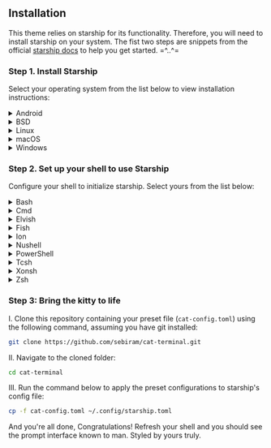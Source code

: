 ## Installation
This theme relies on starship for its functionality. Therefore, you will need to install starship on your system. The fist two steps are snippets from the official [starship docs](https://starship.rs/guide/) to help you get started. =^..^=

### Step 1. Install Starship

Select your operating system from the list below to view installation instructions:

<details>
<summary>Android</summary>

Install Starship using any of the following package managers:

| Repository | Instructions           |
| ---------- | ---------------------- |
| [Termux]   | `pkg install starship` |

</details>

<details>
<summary>BSD</summary>

Install Starship using any of the following package managers:

| Distribution | Repository      | Instructions                      |
| ------------ | --------------- | --------------------------------- |
| **_Any_**    | **[crates.io]** | `cargo install starship --locked` |
| FreeBSD      | [FreshPorts]    | `pkg install starship`            |
| NetBSD       | [pkgsrc]        | `pkgin install starship`          |

</details>

<details>
<summary>Linux</summary>

Install the latest version for your system:

```sh
curl -sS https://starship.rs/install.sh | sh
```

Alternatively, install Starship using any of the following package managers:

| Distribution       | Repository              | Instructions                                                  |
| ------------------ | ----------------------- | ------------------------------------------------------------- |
| **_Any_**          | **[crates.io]**         | `cargo install starship --locked`                             |
| _Any_              | [conda-forge]           | `conda install -c conda-forge starship`                       |
| _Any_              | [Linuxbrew]             | `brew install starship`                                       |
| Alpine Linux 3.13+ | [Alpine Linux Packages] | `apk add starship`                                            |
| Arch Linux         | [Arch Linux Extra]      | `pacman -S starship`                                          |
| CentOS 7+          | [Copr]                  | `dnf copr enable atim/starship` <br /> `dnf install starship` |
| Gentoo             | [Gentoo Packages]       | `emerge app-shells/starship`                                  |
| Manjaro            |                         | `pacman -S starship`                                          |
| NixOS              | [nixpkgs]               | `nix-env -iA nixpkgs.starship`                                |
| openSUSE           | [OSS]                   | `zypper in starship`                                          |
| Void Linux         | [Void Linux Packages]   | `xbps-install -S starship`                                    |

</details>

<details>
<summary>macOS</summary>

Install the latest version for your system:

```sh
curl -sS https://starship.rs/install.sh | sh
```

Alternatively, install Starship using any of the following package managers:

| Repository      | Instructions                            |
| --------------- | --------------------------------------- |
| **[crates.io]** | `cargo install starship --locked`       |
| [conda-forge]   | `conda install -c conda-forge starship` |
| [Homebrew]      | `brew install starship`                 |
| [MacPorts]      | `port install starship`                 |

</details>

<details>
<summary>Windows</summary>

Install the latest version for your system with the MSI-installers from the [releases section](https://github.com/starship/starship/releases/latest).

Install Starship using any of the following package managers:

| Repository      | Instructions                            |
| --------------- | --------------------------------------- |
| **[crates.io]** | `cargo install starship --locked`       |
| [Chocolatey]    | `choco install starship`                |
| [conda-forge]   | `conda install -c conda-forge starship` |
| [Scoop]         | `scoop install starship`                |
| [winget]        | `winget install --id Starship.Starship` |

</details>

### Step 2. Set up your shell to use Starship

Configure your shell to initialize starship. Select yours from the list below:

<details>
<summary>Bash</summary>

Add the following to the end of `~/.bashrc`:

```sh
eval "$(starship init bash)"
```

</details>

<details>
<summary>Cmd</summary>

You need to use [Clink](https://chrisant996.github.io/clink/clink.html) (v1.2.30+) with Cmd.
Create a file at this path `%LocalAppData%\clink\starship.lua` with the following contents:

```lua
load(io.popen('starship init cmd'):read("*a"))()
```

</details>

<details>
<summary>Elvish</summary>

Add the following to the end of `~/.elvish/rc.elv`:

```sh
eval (starship init elvish)
```

Note: Only Elvish v0.18+ is supported

</details>

<details>
<summary>Fish</summary>

Add the following to the end of `~/.config/fish/config.fish`:

```fish
starship init fish | source
```

</details>

<details>
<summary>Ion</summary>

Add the following to the end of `~/.config/ion/initrc`:

```sh
eval $(starship init ion)
```

</details>

<details>
<summary>Nushell</summary>

Add the following to the end of your Nushell env file (find it by running `$nu.env-path` in Nushell):

```sh
mkdir ~/.cache/starship
starship init nu | save -f ~/.cache/starship/init.nu
```

And add the following to the end of your Nushell configuration (find it by running `$nu.config-path`):

```sh
use ~/.cache/starship/init.nu
```

Note: Only Nushell v0.78+ is supported

</details>

<details>
<summary>PowerShell</summary>

Add the following to the end of your PowerShell configuration (find it by running `$PROFILE`):

```powershell
Invoke-Expression (&starship init powershell)
```

</details>

<details>
<summary>Tcsh</summary>

Add the following to the end of `~/.tcshrc`:

```sh
eval `starship init tcsh`
```

</details>

<details>
<summary>Xonsh</summary>

Add the following to the end of `~/.xonshrc`:

```python
execx($(starship init xonsh))
```

</details>

<details>
<summary>Zsh</summary>

Add the following to the end of `~/.zshrc`:

```sh
eval "$(starship init zsh)"
```

</details>

### Step 3: Bring the kitty to life

I. Clone this repository containing your preset file (`cat-config.toml`) using the following command, assuming you have git installed:

```bash
git clone https://github.com/sebiram/cat-terminal.git
```

II. Navigate to the cloned folder:

```bash
cd cat-terminal
```

III. Run the command below to apply the preset configurations to starship's config file:

```bash
cp -f cat-config.toml ~/.config/starship.toml
```

And you're all done, Congratulations! Refresh your shell and you should see the prompt interface known to man. Styled by yours truly.